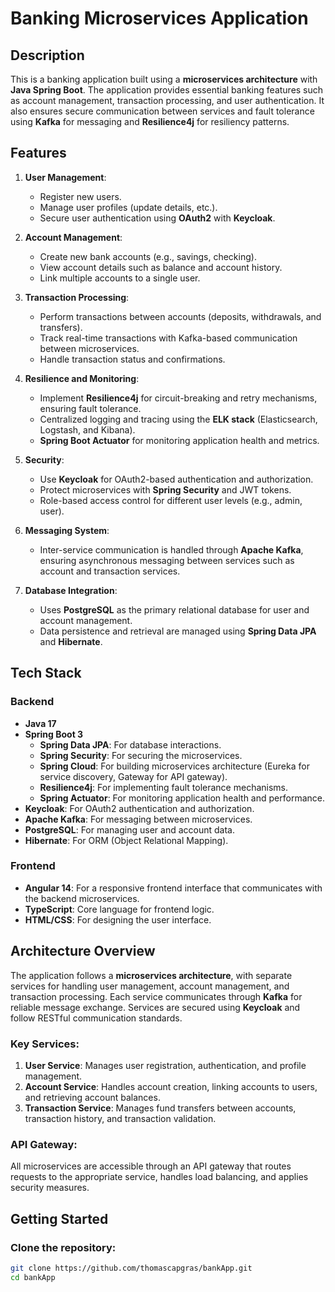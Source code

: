 # Banking Microservices Application

## Description

This is a banking application built using a **microservices architecture** with **Java Spring Boot**. The application provides essential banking features such as account management, transaction processing, and user authentication. It also ensures secure communication between services and fault tolerance using **Kafka** for messaging and **Resilience4j** for resiliency patterns.

## Features

1. **User Management**:
   - Register new users.
   - Manage user profiles (update details, etc.).
   - Secure user authentication using **OAuth2** with **Keycloak**.
   
2. **Account Management**:
   - Create new bank accounts (e.g., savings, checking).
   - View account details such as balance and account history.
   - Link multiple accounts to a single user.

3. **Transaction Processing**:
   - Perform transactions between accounts (deposits, withdrawals, and transfers).
   - Track real-time transactions with Kafka-based communication between microservices.
   - Handle transaction status and confirmations.
   
4. **Resilience and Monitoring**:
   - Implement **Resilience4j** for circuit-breaking and retry mechanisms, ensuring fault tolerance.
   - Centralized logging and tracing using the **ELK stack** (Elasticsearch, Logstash, and Kibana).
   - **Spring Boot Actuator** for monitoring application health and metrics.

5. **Security**:
   - Use **Keycloak** for OAuth2-based authentication and authorization.
   - Protect microservices with **Spring Security** and JWT tokens.
   - Role-based access control for different user levels (e.g., admin, user).

6. **Messaging System**:
   - Inter-service communication is handled through **Apache Kafka**, ensuring asynchronous messaging between services such as account and transaction services.

7. **Database Integration**:
   - Uses **PostgreSQL** as the primary relational database for user and account management.
   - Data persistence and retrieval are managed using **Spring Data JPA** and **Hibernate**.

## Tech Stack

### Backend
- **Java 17**
- **Spring Boot 3**
  - **Spring Data JPA**: For database interactions.
  - **Spring Security**: For securing the microservices.
  - **Spring Cloud**: For building microservices architecture (Eureka for service discovery, Gateway for API gateway).
  - **Resilience4j**: For implementing fault tolerance mechanisms.
  - **Spring Actuator**: For monitoring application health and performance.
- **Keycloak**: For OAuth2 authentication and authorization.
- **Apache Kafka**: For messaging between microservices.
- **PostgreSQL**: For managing user and account data.
- **Hibernate**: For ORM (Object Relational Mapping).

### Frontend
- **Angular 14**: For a responsive frontend interface that communicates with the backend microservices.
- **TypeScript**: Core language for frontend logic.
- **HTML/CSS**: For designing the user interface.

## Architecture Overview

The application follows a **microservices architecture**, with separate services for handling user management, account management, and transaction processing. Each service communicates through **Kafka** for reliable message exchange. Services are secured using **Keycloak** and follow RESTful communication standards.

### Key Services:
1. **User Service**: Manages user registration, authentication, and profile management.
2. **Account Service**: Handles account creation, linking accounts to users, and retrieving account balances.
3. **Transaction Service**: Manages fund transfers between accounts, transaction history, and transaction validation.

### API Gateway:
All microservices are accessible through an API gateway that routes requests to the appropriate service, handles load balancing, and applies security measures.

## Getting Started

### Clone the repository:

```bash
git clone https://github.com/thomascapgras/bankApp.git
cd bankApp
